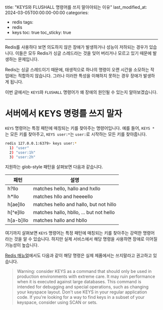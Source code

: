 title: "KEYS와 FLUSHALL 명령어를 쓰지 말아야되는 이유"
last_modified_at: 2024-03-05T00:00:00-00:00
categories:
- redis
tags:
- redis
- keys
toc: true
toc_sticky: true
---

Redis를 사용하다 보면 의도하지 않은 장애가 발생하거나 성능이 저하되는 경우가 있습니다.
이들은 모두 Redis가 싱글 스레드라는 것을 잊어 버리거나 모르고 있기 때문에 발생하는 문제입니다.

Redis는 싱글 스레드이기 때문에, 태생적으로 하나의 명령이 오랜 시간을 소모하는 작업에는 적합하지 않습니다.
그러나 이러한 특성을 이해하지 못하는 경우 장애가 발생하게 됩니다.

이번 글에서는 `KEYS`와 `FLUSHALL` 명령어가 왜 장애의 원인될 수 있는지 알아보겠습니다.

# 서버에서 KEYS 명령를 쓰지 말자

`KEYS` 명령어는 특정 패턴에 매칭되는 키를 찾아주는 명령어입니다.
예를 들어, `KEYS *`는 모든 키를 찾아주고, `KEYS user:*`는 `user:`로 시작하는 모든 키를 찾아줍니다.

```bash
redis 127.0.0.1:6379> keys user:*
  1) "user"
  2) "user:1h"
  3) "user:2h"
```

지원하는 glob-style 패턴을 살펴보면 다음과 같습니다.

| 패턴 | 설명 |
|---|---|
| h?llo |matches hello, hallo and hxllo|
| h*llo |matches hllo and heeeello|
| h[ae]llo |matches hello and hallo, but not hillo|
| h[^e]llo |matches hallo, hbllo, ... but not hello|
| h[a-b]llo |matches hallo and hbllo|

여기까지 살펴보면 `KEYS` 명령어는 특정 패턴에 매칭되는 키를 찾아주는 강력한 명령어라는 것을 알 수 있습니다.
하지만 실제 서비스에서 해당 명령을 사용하면 장애로 이어질 가능성이 높습니다.

[Redis 매뉴얼](https://redis.io/commands/keys/)에서도 다음과 같이 해당 명령은 실제 제품에서는 쓰지말라고 권고하고 있습니다.

> Warning: consider KEYS as a command that should only be used in production environments with extreme care. 
> It may ruin performance when it is executed against large databases. 
> This command is intended for debugging and special operations, such as changing your keyspace layout. 
> Don't use KEYS in your regular application code. 
> If you're looking for a way to find keys in a subset of your keyspace, consider using SCAN or sets.
 


